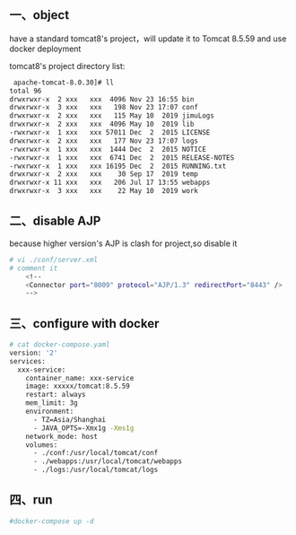 ## 一、object

have a standard tomcat8's project，will update it to  Tomcat 8.5.59 and use docker deployment



tomcat8's project directory list:

```bash
 apache-tomcat-8.0.30]# ll
total 96
drwxrwxr-x  2 xxx   xxx  4096 Nov 23 16:55 bin
drwxrwxr-x  3 xxx   xxx   198 Nov 23 17:07 conf
drwxrwxr-x  2 xxx   xxx   115 May 10  2019 jimuLogs
drwxrwxr-x  2 xxx   xxx  4096 May 10  2019 lib
-rwxrwxr-x  1 xxx   xxx 57011 Dec  2  2015 LICENSE
drwxrwxr-x  2 xxx   xxx   177 Nov 23 17:07 logs
-rwxrwxr-x  1 xxx   xxx  1444 Dec  2  2015 NOTICE
-rwxrwxr-x  1 xxx   xxx  6741 Dec  2  2015 RELEASE-NOTES
-rwxrwxr-x  1 xxx   xxx 16195 Dec  2  2015 RUNNING.txt
drwxrwxr-x  2 xxx   xxx    30 Sep 17  2019 temp
drwxrwxr-x 11 xxx   xxx   206 Jul 17 13:55 webapps
drwxrwxr-x  3 xxx   xxx    22 May 10  2019 work
```





## 二、disable AJP

because higher version's AJP is clash for project,so disable it

```bash
# vi ./conf/server.xml 
# comment it 
    <!--
    <Connector port="8009" protocol="AJP/1.3" redirectPort="8443" />
    -->
```



## 三、configure with  docker

```bash
# cat docker-compose.yaml 
version: '2'
services:
  xxx-service:
    container_name: xxx-service
    image: xxxxx/tomcat:8.5.59
    restart: always
    mem_limit: 3g
    environment: 
      - TZ=Asia/Shanghai
      - JAVA_OPTS=-Xmx1g -Xms1g
    network_mode: host
    volumes:
      - ./conf:/usr/local/tomcat/conf
      - ./webapps:/usr/local/tomcat/webapps
      - ./logs:/usr/local/tomcat/logs

```



## 四、run 

```bash
#docker-compose up -d
```

